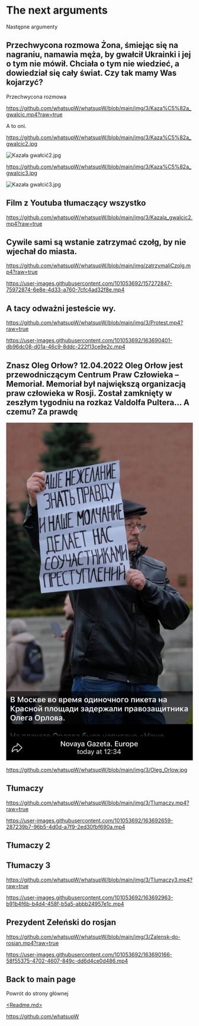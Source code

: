 # The next arguments

Następne argumenty

## Przechwycona rozmowa Żona, śmiejąc się na nagraniu, namawia męża, by gwałcił Ukrainki i jej o tym nie mówił. Chciała o tym nie wiedzieć, a dowiedział się cały świat. Czy tak mamy Was kojarzyć?

Przechwycona rozmowa 

https://github.com/whatsupW/whatsupW/blob/main/img/3/Kaza%C5%82a_gwalcic.mp4?raw=true

A to oni.

https://github.com/whatsupW/whatsupW/blob/main/img/3/Kaza%C5%82a_gwalcic2.jpg

![Kazała gwałcić2.jpg](https://github.com/whatsupW/whatsupW/blob/main/img/3/Kaza%C5%82a_gwalcic2.jpg)

https://github.com/whatsupW/whatsupW/blob/main/img/3/Kaza%C5%82a_gwalcic3.jpg

![Kazała gwałcić3.jpg](https://github.com/whatsupW/whatsupW/blob/main/img/3/Kaza%C5%82a_gwalcic3.jpg)

## Film z Youtuba tłumaczący wszystko 
https://github.com/whatsupW/whatsupW/blob/main/img/3/Kazala_gwalcic2.mp4?raw=true

## Cywile sami są wstanie zatrzymać czołg, by nie wjechał do miasta.

https://github.com/whatsupW/whatsupW/blob/main/img/zatrzymaliCzolg.mp4?raw=true

https://user-images.githubusercontent.com/101053692/157272847-75972874-6e8e-4d33-a760-7cfc4ad32f8e.mp4

## A tacy odważni jesteście wy.

https://github.com/whatsupW/whatsupW/blob/main/img/3/Protest.mp4?raw=true

https://user-images.githubusercontent.com/101053692/163690401-db96dc08-d01a-46c9-8ddc-222f13ce9e2c.mp4

## Znasz Oleg Orłow? 12.04.2022 Oleg Orłow jest przewodniczącym Centrum Praw Człowieka – Memoriał. Memoriał był największą organizacją praw człowieka w Rosji. Został zamknięty w zeszłym tygodniu na rozkaz Valdolfa Pultera... A czemu? Za prawdę

![Kazała gwałcić2.jpg](https://github.com/whatsupW/whatsupW/blob/main/img/3/Oleg_Orlow.jpg)

https://github.com/whatsupW/whatsupW/blob/main/img/3/Oleg_Orlow.jpg

## Tłumaczy

https://github.com/whatsupW/whatsupW/blob/main/img/3/Tlumaczy.mp4?raw=true

https://user-images.githubusercontent.com/101053692/163692659-287239b7-96b5-4d0d-a7f9-2ed30fbf690a.mp4

## Tłumaczy 2



## Tłumaczy 3

https://github.com/whatsupW/whatsupW/blob/main/img/3/Tlumaczy3.mp4?raw=true

https://user-images.githubusercontent.com/101053692/163692963-b91b4f6b-b4d4-458f-b5a5-abbb24957e1c.mp4



## Prezydent Zełeński do rosjan

https://github.com/whatsupW/whatsupW/blob/main/img/3/Zalensk-do-rosjan.mp4?raw=true

https://user-images.githubusercontent.com/101053692/163690166-58f55375-4702-4607-849c-dd6d4ce0d486.mp4




## Back to main page
Powrót do strony głównej

[<Readme.md>](<https://github.com/whatsupW/whatsupW>)

https://github.com/whatsupW
